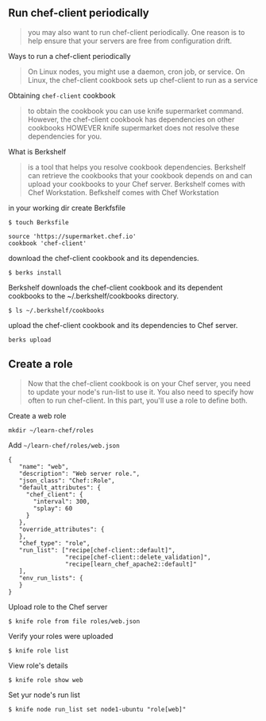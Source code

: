 ## Run chef-client periodically

> you may also want to run chef-client periodically. One reason is to help ensure that your servers are free from configuration drift.

Ways to run a chef-client periodically
> On Linux nodes, you might use a daemon, cron job, or service.
> On Linux, the chef-client cookbook sets up chef-client to run as a service

Obtaining `chef-client` cookbook
> to obtain the cookbook you can use knife supermarket command. However, the chef-client cookbook has dependencies on other cookbooks
> HOWEVER knife supermarket does not resolve these dependencies for you.

What is Berkshelf
> is a tool that helps you resolve cookbook dependencies. Berkshelf can retrieve the cookbooks that your cookbook depends on and can upload your cookbooks to your Chef server. Berkshelf comes with Chef Workstation. Befkshelf comes with Chef Workstation

in your working dir create Berkfsfile
```
$ touch Berksfile
```
```
source 'https://supermarket.chef.io'
cookbook 'chef-client'
```

download the chef-client cookbook and its dependencies.
```
$ berks install
```
Berkshelf downloads the chef-client cookbook and its dependent cookbooks to the ~/.berkshelf/cookbooks directory.
```
$ ls ~/.berkshelf/cookbooks
```
upload the chef-client cookbook and its dependencies to Chef server.
```
berks upload
```
## Create a role

> Now that the chef-client cookbook is on your Chef server, you need to update your node's run-list to use it. You also need to specify how often to run chef-client. In this part, you'll use a role to define both.

Create a web role
```
mkdir ~/learn-chef/roles

```

Add `~/learn-chef/roles/web.json`
```
{
   "name": "web",
   "description": "Web server role.",
   "json_class": "Chef::Role",
   "default_attributes": {
     "chef_client": {
       "interval": 300,
       "splay": 60
     }
   },
   "override_attributes": {
   },
   "chef_type": "role",
   "run_list": ["recipe[chef-client::default]",
                "recipe[chef-client::delete_validation]",
                "recipe[learn_chef_apache2::default]"
   ],
   "env_run_lists": {
   }
}
```

Upload role to the Chef server
```
$ knife role from file roles/web.json
```

Verify your roles were uploaded
```
$ knife role list
```

View role's details
```
$ knife role show web 
```

Set yur node's run list
```
$ knife node run_list set node1-ubuntu "role[web]"
```















